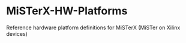 # MiSTerX-HW-Platforms
Reference hardware platform definitions for MiSTerX (MiSTer on Xilinx devices)
